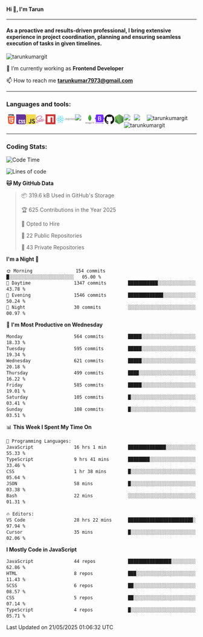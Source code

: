 <h4>Hi 👋, I'm Tarun</h4>
<hr />
<h4 align="left">As a proactive and results-driven professional, I bring extensive experience in project coordination, planning and
 ensuring seamless execution of tasks in given timelines.</h4>

<p><img src="https://komarev.com/ghpvc/?username=tarunkumargit&label=Profile%20views&color=0e75b6&style=flat" alt="tarunkumargit" /> </p>

🔭 I’m currently working as **Frontend Developer**

📫 How to reach me **tarunkumar7973@gmail.com**

<hr />

### Languages and tools:

 <img align="left" width="26px" src="https://raw.githubusercontent.com/github/explore/80688e429a7d4ef2fca1e82350fe8e3517d3494d/topics/html/html.png" />
 <img align="left" width="26px" src="https://raw.githubusercontent.com/github/explore/80688e429a7d4ef2fca1e82350fe8e3517d3494d/topics/css/css.png" />
 <img align="left" width="26px" src="https://raw.githubusercontent.com/github/explore/80688e429a7d4ef2fca1e82350fe8e3517d3494d/topics/javascript/javascript.png" />
 <img align="left" width="26px" src="https://raw.githubusercontent.com/github/explore/80688e429a7d4ef2fca1e82350fe8e3517d3494d/topics/sass/sass.png" />
 <img align="left" width="26px" src="https://raw.githubusercontent.com/github/explore/80688e429a7d4ef2fca1e82350fe8e3517d3494d/topics/npm/npm.png" />
 <img align="left" width="26px" src="https://raw.githubusercontent.com/github/explore/80688e429a7d4ef2fca1e82350fe8e3517d3494d/topics/react/react.png" />
 <img align="left" width="26px" src="https://raw.githubusercontent.com/devicons/devicon/master/icons/express/express-original-wordmark.svg"/>
 <img align="left" width="26px" src="https://www.vectorlogo.zone/logos/figma/figma-icon.svg"/>
 <img align="left" width="26px" src="https://raw.githubusercontent.com/devicons/devicon/master/icons/mongodb/mongodb-original-wordmark.svg"/>
 <img align="left" width="26px" src="https://raw.githubusercontent.com/devicons/devicon/master/icons/bootstrap/bootstrap-plain-wordmark.svg" />
 <img align="left" width="26px" src="https://raw.githubusercontent.com/github/explore/78df643247d429f6cc873026c0622819ad797942/topics/github/github.png" />
 <img align="left" width="26px" src="https://raw.githubusercontent.com/github/explore/80688e429a7d4ef2fca1e82350fe8e3517d3494d/topics/nodejs/nodejs.png" />
 <img align="left" width="26px" src="https://download.blender.org/branding/community/blender_community_badge_white.svg" />
 <img align="left" width="26px" src="https://www.vectorlogo.zone/logos/tailwindcss/tailwindcss-icon.svg"/>

&nbsp;
<img align="center" src="https://github-readme-stats.vercel.app/api?username=tarunkumargit&show_icons=true&theme=react" alt="tarunkumargit" />
  <img align="center" src="https://github-readme-streak-stats.herokuapp.com/?user=tarunkumargit&show_icons=true&theme=react" alt="tarunkumargit" />

<hr>

### Coding Stats:

<!--START_SECTION:waka-->
![Code Time](http://img.shields.io/badge/Code%20Time-1%2C988%20hrs%2030%20mins-blue)

![Lines of code](https://img.shields.io/badge/From%20Hello%20World%20I%27ve%20Written-3.3%20million%20lines%20of%20code-blue)

**🐱 My GitHub Data** 

> 📦 319.6 kB Used in GitHub's Storage 
 > 
> 🏆 625 Contributions in the Year 2025
 > 
> 💼 Opted to Hire
 > 
> 📜 22 Public Repositories 
 > 
> 🔑 43 Private Repositories 
 > 
**I'm a Night 🦉** 

```text
🌞 Morning                154 commits         █░░░░░░░░░░░░░░░░░░░░░░░░   05.00 % 
🌆 Daytime                1347 commits        ███████████░░░░░░░░░░░░░░   43.78 % 
🌃 Evening                1546 commits        █████████████░░░░░░░░░░░░   50.24 % 
🌙 Night                  30 commits          ░░░░░░░░░░░░░░░░░░░░░░░░░   00.97 % 
```
📅 **I'm Most Productive on Wednesday** 

```text
Monday                   564 commits         █████░░░░░░░░░░░░░░░░░░░░   18.33 % 
Tuesday                  595 commits         █████░░░░░░░░░░░░░░░░░░░░   19.34 % 
Wednesday                621 commits         █████░░░░░░░░░░░░░░░░░░░░   20.18 % 
Thursday                 499 commits         ████░░░░░░░░░░░░░░░░░░░░░   16.22 % 
Friday                   585 commits         █████░░░░░░░░░░░░░░░░░░░░   19.01 % 
Saturday                 105 commits         █░░░░░░░░░░░░░░░░░░░░░░░░   03.41 % 
Sunday                   108 commits         █░░░░░░░░░░░░░░░░░░░░░░░░   03.51 % 
```


📊 **This Week I Spent My Time On** 

```text
💬 Programming Languages: 
JavaScript               16 hrs 1 min        ██████████████░░░░░░░░░░░   55.33 % 
TypeScript               9 hrs 41 mins       ████████░░░░░░░░░░░░░░░░░   33.46 % 
CSS                      1 hr 38 mins        █░░░░░░░░░░░░░░░░░░░░░░░░   05.64 % 
JSON                     58 mins             █░░░░░░░░░░░░░░░░░░░░░░░░   03.38 % 
Bash                     22 mins             ░░░░░░░░░░░░░░░░░░░░░░░░░   01.31 % 

🔥 Editors: 
VS Code                  28 hrs 22 mins      ████████████████████████░   97.94 % 
Cursor                   35 mins             █░░░░░░░░░░░░░░░░░░░░░░░░   02.06 % 
```

**I Mostly Code in JavaScript** 

```text
JavaScript               44 repos            ████████████████░░░░░░░░░   62.86 % 
HTML                     8 repos             ███░░░░░░░░░░░░░░░░░░░░░░   11.43 % 
SCSS                     6 repos             ██░░░░░░░░░░░░░░░░░░░░░░░   08.57 % 
CSS                      5 repos             ██░░░░░░░░░░░░░░░░░░░░░░░   07.14 % 
TypeScript               4 repos             █░░░░░░░░░░░░░░░░░░░░░░░░   05.71 % 
```




 Last Updated on 21/05/2025 01:06:32 UTC
<!--END_SECTION:waka-->

